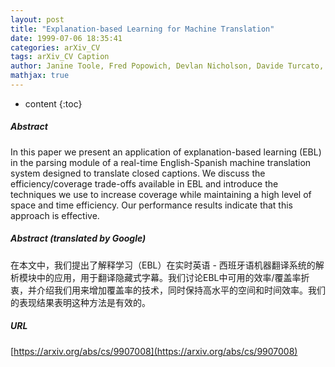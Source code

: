 ```yaml
---
layout: post
title: "Explanation-based Learning for Machine Translation"
date: 1999-07-06 18:35:41
categories: arXiv_CV
tags: arXiv_CV Caption
author: Janine Toole, Fred Popowich, Devlan Nicholson, Davide Turcato, Paul McFetridge
mathjax: true
---
```


* content
{:toc}

##### Abstract
In this paper we present an application of explanation-based learning (EBL) in the parsing module of a real-time English-Spanish machine translation system designed to translate closed captions. We discuss the efficiency/coverage trade-offs available in EBL and introduce the techniques we use to increase coverage while maintaining a high level of space and time efficiency. Our performance results indicate that this approach is effective.

##### Abstract (translated by Google)
在本文中，我们提出了解释学习（EBL）在实时英语 - 西班牙语机器翻译系统的解析模块中的应用，用于翻译隐藏式字幕。我们讨论EBL中可用的效率/覆盖率折衷，并介绍我们用来增加覆盖率的技术，同时保持高水平的空间和时间效率。我们的表现结果表明这种方法是有效的。

##### URL
[https://arxiv.org/abs/cs/9907008](https://arxiv.org/abs/cs/9907008)

